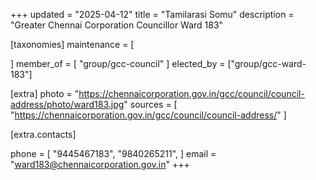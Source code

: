 +++
updated = "2025-04-12"
title = "Tamilarasi Somu"
description = "Greater Chennai Corporation Councillor Ward 183"

[taxonomies]
maintenance = [

]
member_of = [
    "group/gcc-council"
]
elected_by = ["group/gcc-ward-183"]

[extra]
photo = "https://chennaicorporation.gov.in/gcc/council/council-address/photo/ward183.jpg"
sources = [
    "https://chennaicorporation.gov.in/gcc/council/council-address/"
]

[extra.contacts]

phone = [
    "9445467183",
    "9840265211",
    ]
email = "ward183@chennaicorporation.gov.in"
+++